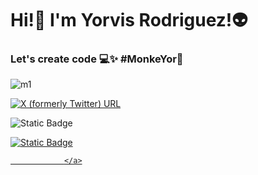 <h1>Hi!👋 I'm Yorvis Rodriguez!👽</h1>
    <h3> Let's create code 💻✨ #MonkeYor🐒</h3>

![m1](https://github.com/MonkeYor13/MonkeYor13/assets/90053187/28f08a39-07ce-48ae-98c2-9c3b252e432e)



<a href="https://www.instagram.com/monke.yor/" target="_blank" rel="noopener noreferrer">
                <img alt="X (formerly Twitter) URL" src="https://img.shields.io/twitter/url?url=https%3A%2F%2Ftwitter.com%2FYorMonke">
            </a>

![Static Badge](https://img.shields.io/badge/MONKE.YOR-INSTAGRAM?style=social&logo=instagram&color=FDFEFE%20)

<a href="https://www.instagram.com/monke.yor/" target="_blank">
                    <img alt="Static Badge" src="https://img.shields.io/badge/MONKE.YOR-INSTAGRAM?style=social&logo=instagram&color=FDFEFE%20">


                </a>

<!--
**MonkeYor13/MonkeYor13** is a ✨ _special_ ✨ repository because its `README.md` (this file) appears on your GitHub profile.

Here are some ideas to get you started:

- 🔭 I’m currently working on ...
- 🌱 I’m currently learning ...
- 👯 I’m looking to collaborate on ...
- 🤔 I’m looking for help with ...
- 💬 Ask me about ...
- 📫 How to reach me: ...
- 😄 Pronouns: ...
- ⚡ Fun fact: ...
-->
